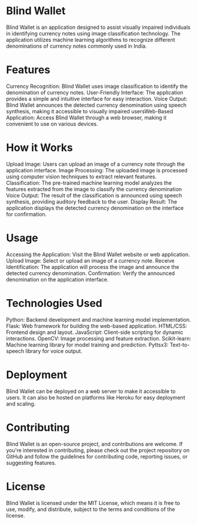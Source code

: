 # Blind Wallet
Blind Wallet is an application designed to assist visually impaired individuals in identifying currency notes using image classification technology. The application utilizes machine learning algorithms to recognize different denominations of currency notes commonly used in India.

# Features
Currency Recognition: Blind Wallet uses image classification to identify the denomination of currency notes.
User-Friendly Interface: The application provides a simple and intuitive interface for easy interaction.
Voice Output: Blind Wallet announces the detected currency denomination using speech synthesis, making it accessible to visually impaired usersWeb-Based Application: Access Blind Wallet through a web browser, making it convenient to use on various devices.

# How it Works
Upload Image: Users can upload an image of a currency note through the application interface.
Image Processing: The uploaded image is processed using computer vision techniques to extract relevant features.
Classification: The pre-trained machine learning model analyzes the features extracted from the image to classify the currency denomination
Voice Output: The result of the classification is announced using speech synthesis, providing auditory feedback to the user.
Display Result: The application displays the detected currency denomination on the interface for confirmation.

# Usage
Accessing the Application: Visit the Blind Wallet website or web application.
Upload Image: Select or upload an image of a currency note.
Receive Identification: The application will process the image and announce the detected currency denomination.
Confirmation: Verify the announced denomination on the application interface.

# Technologies Used
Python: Backend development and machine learning model implementation.
Flask: Web framework for building the web-based application.
HTML/CSS: Frontend design and layout.
JavaScript: Client-side scripting for dynamic interactions.
OpenCV: Image processing and feature extraction.
Scikit-learn: Machine learning library for model training and prediction.
Pyttsx3: Text-to-speech library for voice output.

# Deployment
Blind Wallet can be deployed on a web server to make it accessible to users. It can also be hosted on platforms like Heroku for easy deployment and scaling.

# Contributing
Blind Wallet is an open-source project, and contributions are welcome. If you're interested in contributing, please check out the project repository on GitHub and follow the guidelines for contributing code, reporting issues, or suggesting features.

# License
Blind Wallet is licensed under the MIT License, which means it is free to use, modify, and distribute, subject to the terms and conditions of the license.
